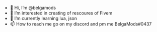 - 👋 Hi, I’m @belgamods
- 👀 I’m interested in creating of rescoures of Fivem
- 🌱 I’m currently learning lua, json
- 📫 How to reach me go on my discord and pm me BelgaMods#0437


